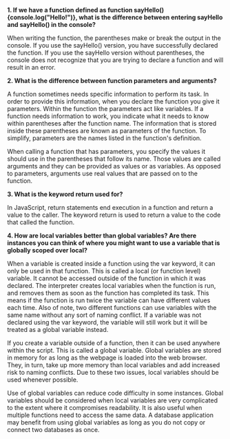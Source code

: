 **1.  If we have a function defined as function sayHello(){console.log("Hello!")}, what is the difference between entering sayHello and sayHello() in the console?**

When writing the function, the parentheses make or break the output in the console.  If you use the sayHello() version, you have successfully declared the function.  If you use the sayHello version without parentheses, the console does not recognize that you are trying to declare a function and will result in an error.

**2.  What is the difference between function parameters and arguments?**

A function sometimes needs specific information to perform its task.  In order to provide this information, when you declare the function you give it parameters.  Within the function the parameters act like variables.  If a function needs information to work, you indicate what it needs to know within parentheses after the function name.  The information that is stored inside these parentheses are known as parameters of the function.  To simplify, parameters are the names listed in the function's definition.

When calling a function that has parameters, you specify the values it should use in the parentheses that follow its name.  Those values are called arguments and they can be provided as values or as variables.  As opposed to parameters, arguments use real values that are passed on to the function.   

**3.  What is the keyword return used for?**

In JavaScript, return statements end execution in a function and return a value to the caller.  The keyword return is used to return a value to the code that called the function.

**4.  How are local variables better than global variables?  Are there instances you can think of where you might want to use a variable that is globally scoped over local?**

When a variable is created inside a function using the var keyword, it can only be used in that function.  This is called a local (or function level) variable.  It cannot be accessed outside of the function in which it was declared.  The interpreter creates local variables when the function is run, and removes them as soon as the function has completed its task.  This means if the function is run twice the variable can have different values each time.  Also of note, two different functions can use variables with the same name without any sort of naming conflict.  If a variable was not declared using the var keyword, the variable will still work but it will be treated as a global variable instead.

If you create a variable outside of a function, then it can be used anywhere within the script.  This is called a global variable.  Global variables are stored in memory for as long as the webpage is loaded into the web browser.  They, in turn, take up more memory than local variables and add increased risk to naming conflicts.  Due to these two issues, local variables should be used whenever possible.

Use of global variables can reduce code difficulty in some instances.  Global variables should be considered when local variables are very complicated to the extent where it compromises readability.  It is also useful when multiple functions need to access the same data.  A database application may benefit from using global variables as long as you do not copy or connect two databases as once.
